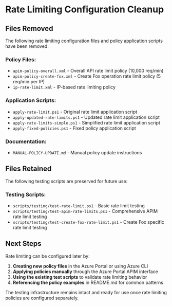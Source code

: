 # Rate Limiting Configuration Cleanup

## Files Removed

The following rate limiting configuration files and policy application scripts have been removed:

### Policy Files:
- `apim-policy-overall.xml` - Overall API rate limit policy (10,000 req/min)
- `apim-policy-create-fox.xml` - Create Fox operation rate limit policy (5 req/min per IP)
- `ip-rate-limit.xml` - IP-based rate limiting policy

### Application Scripts:
- `apply-rate-limit.ps1` - Original rate limit application script
- `apply-updated-rate-limits.ps1` - Updated rate limit application script
- `apply-rate-limits-simple.ps1` - Simplified rate limit application script
- `apply-fixed-policies.ps1` - Fixed policy application script

### Documentation:
- `MANUAL-POLICY-UPDATE.md` - Manual policy update instructions

## Files Retained

The following testing scripts are preserved for future use:

### Testing Scripts:
- `scripts/testing/test-rate-limit.ps1` - Basic rate limit testing
- `scripts/testing/test-apim-rate-limits.ps1` - Comprehensive APIM rate limit testing
- `scripts/testing/test-create-fox-rate-limit.ps1` - Create Fox specific rate limit testing

## Next Steps

Rate limiting can be configured later by:

1. **Creating new policy files** in the Azure Portal or using Azure CLI
2. **Applying policies manually** through the Azure Portal APIM interface
3. **Using the existing test scripts** to validate rate limiting behavior
4. **Referencing the policy examples** in README.md for common patterns

The testing infrastructure remains intact and ready for use once rate limiting policies are configured separately.
